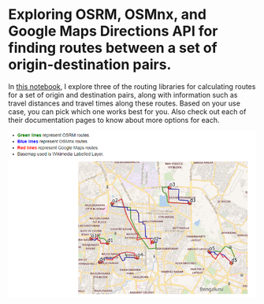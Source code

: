 # Exploring OSRM, OSMnx, and Google Maps Directions API for finding routes between a set of origin-destination pairs.

In [this notebook](https://github.com/rajesvariparasa/spatial-routing-libraries-and-services/blob/main/Routing_Libraries_Services.ipynb), I explore three of the routing libraries for calculating routes for a set of origin and destination pairs, along with information such as travel distances and travel times along these routes. Based on your use case, you can pick which one works best for you. Also check out each of their documentation pages to know about more options for each.

<img src = https://github.com/rajesvariparasa/spatial-routing-libraries-and-services/blob/main/routes.PNG>

